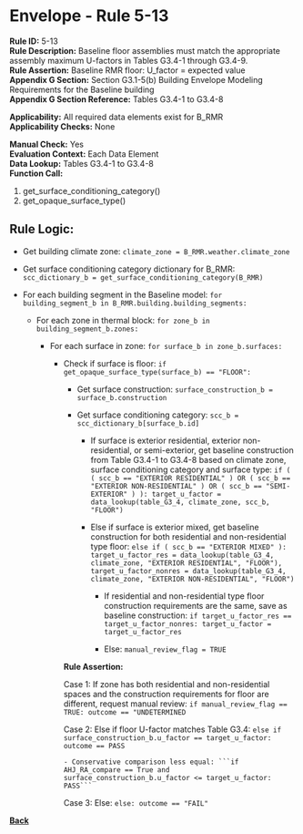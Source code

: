 
# Envelope - Rule 5-13  

**Rule ID:** 5-13  
**Rule Description:** Baseline floor assemblies must  match the appropriate assembly maximum U-factors in Tables G3.4-1 through G3.4-9.  
**Rule Assertion:** Baseline RMR floor: U_factor = expected value  
**Appendix G Section:** Section G3.1-5(b) Building Envelope Modeling Requirements for the Baseline building  
**Appendix G Section Reference:** Tables G3.4-1 to G3.4-8  

**Applicability:** All required data elements exist for B_RMR  
**Applicability Checks:** None  

**Manual Check:** Yes  
**Evaluation Context:** Each Data Element  
**Data Lookup:** Tables G3.4-1 to G3.4-8  
**Function Call:**  

  1. get_surface_conditioning_category()  
  2. get_opaque_surface_type()  

## Rule Logic:  

- Get building climate zone: ```climate_zone = B_RMR.weather.climate_zone```  

- Get surface conditioning category dictionary for B_RMR: ```scc_dictionary_b = get_surface_conditioning_category(B_RMR)```  

- For each building segment in the Baseline model: ```for building_segment_b in B_RMR.building.building_segments:```  

  - For each zone in thermal block: ```for zone_b in building_segment_b.zones:```  

    - For each surface in zone: ```for surface_b in zone_b.surfaces:```  

      - Check if surface is floor: ```if get_opaque_surface_type(surface_b) == "FLOOR":```  

        - Get surface construction: ```surface_construction_b = surface_b.construction```  

        - Get surface conditioning category: ```scc_b = scc_dictionary_b[surface_b.id]```  

          - If surface is exterior residential, exterior non-residential, or semi-exterior, get baseline construction from Table G3.4-1 to G3.4-8 based on climate zone, surface conditioning category and surface type: ```if ( ( scc_b == "EXTERIOR RESIDENTIAL" ) OR ( scc_b == "EXTERIOR NON-RESIDENTIAL" ) OR ( scc_b == "SEMI-EXTERIOR" ) ): target_u_factor = data_lookup(table_G3_4, climate_zone, scc_b, "FLOOR")```  

          - Else if surface is exterior mixed, get baseline construction for both residential and non-residential type floor: ```else if ( scc_b == "EXTERIOR MIXED" ): target_u_factor_res = data_lookup(table_G3_4, climate_zone, "EXTERIOR RESIDENTIAL", "FLOOR"), target_u_factor_nonres = data_lookup(table_G3_4, climate_zone, "EXTERIOR NON-RESIDENTIAL", "FLOOR")```  

            - If residential and non-residential type floor construction requirements are the same, save as baseline construction: ```if target_u_factor_res == target_u_factor_nonres: target_u_factor = target_u_factor_res```  

            - Else: ```manual_review_flag = TRUE```  

        **Rule Assertion:**  

        Case 1: If zone has both residential and non-residential spaces and the construction requirements for floor are different, request manual review: ```if manual_review_flag == TRUE: outcome == "UNDETERMINED```  

        Case 2: Else if floor U-factor matches Table G3.4: ```else if surface_construction_b.u_factor == target_u_factor: outcome == PASS```  
        
            - Conservative comparison less equal: ```if AHJ_RA_compare == True and surface_construction_b.u_factor <= target_u_factor: PASS```

        Case 3: Else: ```else: outcome == "FAIL"```  

**[Back](../_toc.md)**
